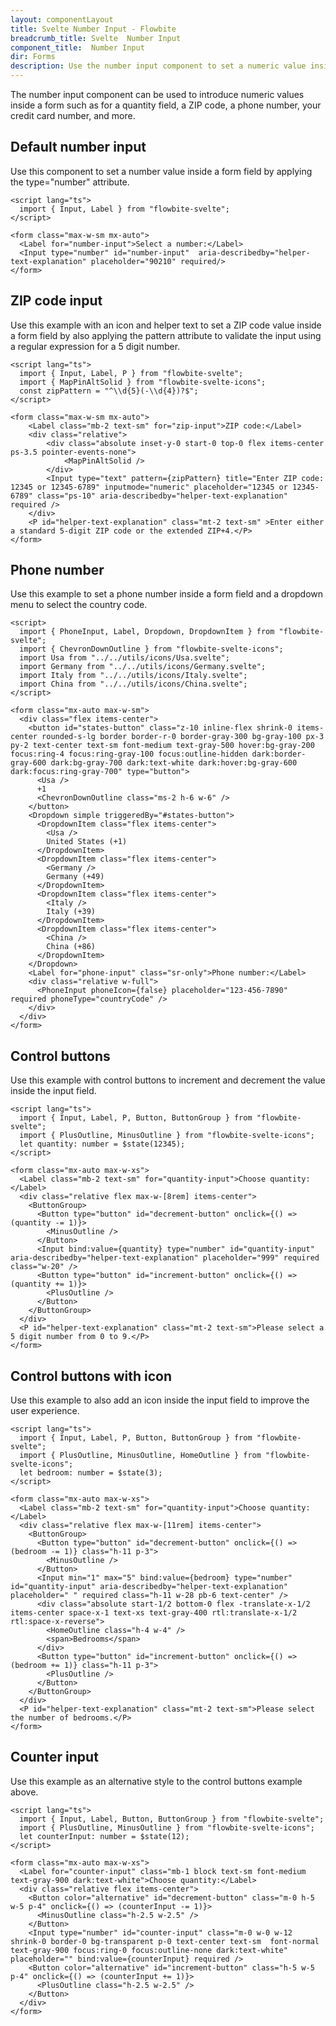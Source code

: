 ```yaml
---
layout: componentLayout
title: Svelte Number Input - Flowbite
breadcrumb_title: Svelte  Number Input
component_title:  Number Input
dir: Forms
description: Use the number input component to set a numeric value inside a form field based on multiple styles, variants, and layouts that can be used in product pages, forms, and more
---
```


<script>
  import { TableProp, TableDefaultRow,  CompoAttributesViewer, GitHubCompoLinks, Seealso } from '../../utils'
  import { A } from '$lib'

  const components = 'Input'
  const relatedLinks = ['/docs/forms/input-field','/docs/forms/floating-label', '/docs/extend/tags' ]
</script>

The number input component can be used to introduce numeric values inside a form such as for a quantity field, a ZIP code, a phone number, your credit card number, and more.

## Default number input
Use this component to set a number value inside a form field by applying the type="number" attribute.

```svelte example
<script lang="ts">
  import { Input, Label } from "flowbite-svelte";
</script>

<form class="max-w-sm mx-auto">
  <Label for="number-input">Select a number:</Label>
  <Input type="number" id="number-input"  aria-describedby="helper-text-explanation" placeholder="90210" required/>
</form>
```

## ZIP code input
Use this example with an icon and helper text to set a ZIP code value inside a form field by also applying the pattern attribute to validate the input using a regular expression for a 5 digit number.

```svelte example
<script lang="ts">
  import { Input, Label, P } from "flowbite-svelte";
  import { MapPinAltSolid } from "flowbite-svelte-icons";
  const zipPattern = "^\\d{5}(-\\d{4})?$";
</script>

<form class="max-w-sm mx-auto">
    <Label class="mb-2 text-sm" for="zip-input">ZIP code:</Label>
    <div class="relative">
        <div class="absolute inset-y-0 start-0 top-0 flex items-center ps-3.5 pointer-events-none">
            <MapPinAltSolid />
        </div>
        <Input type="text" pattern={zipPattern} title="Enter ZIP code: 12345 or 12345-6789" inputmode="numeric" placeholder="12345 or 12345-6789" class="ps-10" aria-describedby="helper-text-explanation" required />
    </div>
    <P id="helper-text-explanation" class="mt-2 text-sm" >Enter either a standard 5-digit ZIP code or the extended ZIP+4.</P>
</form>
```

## Phone number

Use this example to set a phone number inside a form field and a dropdown menu to select the country code.

```svelte example class="h-64"
<script>
  import { PhoneInput, Label, Dropdown, DropdownItem } from "flowbite-svelte";
  import { ChevronDownOutline } from "flowbite-svelte-icons";
  import Usa from "../../utils/icons/Usa.svelte";
  import Germany from "../../utils/icons/Germany.svelte";
  import Italy from "../../utils/icons/Italy.svelte";
  import China from "../../utils/icons/China.svelte";
</script>

<form class="mx-auto max-w-sm">
  <div class="flex items-center">
    <button id="states-button" class="z-10 inline-flex shrink-0 items-center rounded-s-lg border border-r-0 border-gray-300 bg-gray-100 px-3 py-2 text-center text-sm font-medium text-gray-500 hover:bg-gray-200 focus:ring-4 focus:ring-gray-100 focus:outline-hidden dark:border-gray-600 dark:bg-gray-700 dark:text-white dark:hover:bg-gray-600 dark:focus:ring-gray-700" type="button">
      <Usa />
      +1
      <ChevronDownOutline class="ms-2 h-6 w-6" />
    </button>
    <Dropdown simple triggeredBy="#states-button">
      <DropdownItem class="flex items-center">
        <Usa />
        United States (+1)
      </DropdownItem>
      <DropdownItem class="flex items-center">
        <Germany />
        Germany (+49)
      </DropdownItem>
      <DropdownItem class="flex items-center">
        <Italy />
        Italy (+39)
      </DropdownItem>
      <DropdownItem class="flex items-center">
        <China />
        China (+86)
      </DropdownItem>
    </Dropdown>
    <Label for="phone-input" class="sr-only">Phone number:</Label>
    <div class="relative w-full">
      <PhoneInput phoneIcon={false} placeholder="123-456-7890" required phoneType="countryCode" />
    </div>
  </div>
</form>
```

## Control buttons
Use this example with control buttons to increment and decrement the value inside the input field.

```svelte example
<script lang="ts">
  import { Input, Label, P, Button, ButtonGroup } from "flowbite-svelte";
  import { PlusOutline, MinusOutline } from "flowbite-svelte-icons";
  let quantity: number = $state(12345);
</script>

<form class="mx-auto max-w-xs">
  <Label class="mb-2 text-sm" for="quantity-input">Choose quantity:</Label>
  <div class="relative flex max-w-[8rem] items-center">
    <ButtonGroup>
      <Button type="button" id="decrement-button" onclick={() => (quantity -= 1)}>
        <MinusOutline />
      </Button>
      <Input bind:value={quantity} type="number" id="quantity-input" aria-describedby="helper-text-explanation" placeholder="999" required class="w-20" />
      <Button type="button" id="increment-button" onclick={() => (quantity += 1)}>
        <PlusOutline />
      </Button>
    </ButtonGroup>
  </div>
  <P id="helper-text-explanation" class="mt-2 text-sm">Please select a 5 digit number from 0 to 9.</P>
</form>
```

## Control buttons with icon
Use this example to also add an icon inside the input field to improve the user experience.

```svelte example
<script lang="ts">
  import { Input, Label, P, Button, ButtonGroup } from "flowbite-svelte";
  import { PlusOutline, MinusOutline, HomeOutline } from "flowbite-svelte-icons";
  let bedroom: number = $state(3);
</script>

<form class="mx-auto max-w-xs">
  <Label class="mb-2 text-sm" for="quantity-input">Choose quantity:</Label>
  <div class="relative flex max-w-[11rem] items-center">
    <ButtonGroup>
      <Button type="button" id="decrement-button" onclick={() => (bedroom -= 1)} class="h-11 p-3">
        <MinusOutline />
      </Button>
      <Input min="1" max="5" bind:value={bedroom} type="number" id="quantity-input" aria-describedby="helper-text-explanation" placeholder=" " required class="h-11 w-28 pb-6 text-center" />
      <div class="absolute start-1/2 bottom-0 flex -translate-x-1/2 items-center space-x-1 text-xs text-gray-400 rtl:translate-x-1/2 rtl:space-x-reverse">
        <HomeOutline class="h-4 w-4" />
        <span>Bedrooms</span>
      </div>
      <Button type="button" id="increment-button" onclick={() => (bedroom += 1)} class="h-11 p-3">
        <PlusOutline />
      </Button>
    </ButtonGroup>
  </div>
  <P id="helper-text-explanation" class="mt-2 text-sm">Please select the number of bedrooms.</P>
</form>
```

## Counter input
Use this example as an alternative style to the control buttons example above.

```svelte example
<script lang="ts">
  import { Input, Label, Button, ButtonGroup } from "flowbite-svelte";
  import { PlusOutline, MinusOutline } from "flowbite-svelte-icons";
  let counterInput: number = $state(12);
</script>

<form class="mx-auto max-w-xs">
  <Label for="counter-input" class="mb-1 block text-sm font-medium text-gray-900 dark:text-white">Choose quantity:</Label>
  <div class="relative flex items-center">
    <Button color="alternative" id="decrement-button" class="m-0 h-5 w-5 p-4" onclick={() => (counterInput -= 1)}>
      <MinusOutline class="h-2.5 w-2.5" />
    </Button>
    <Input type="number" id="counter-input" class="m-0 w-0 w-12 shrink-0 border-0 bg-transparent p-0 text-center text-sm  font-normal text-gray-900 focus:ring-0 focus:outline-none dark:text-white" placeholder="" bind:value={counterInput} required />
    <Button color="alternative" id="increment-button" class="h-5 w-5 p-4" onclick={() => (counterInput += 1)}>
      <PlusOutline class="h-2.5 w-2.5" />
    </Button>
  </div>
</form>
```